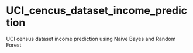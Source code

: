 # UCI_cencus_dataset_income_prediction
UCI census dataset income prediction using Naive Bayes and Random Forest

